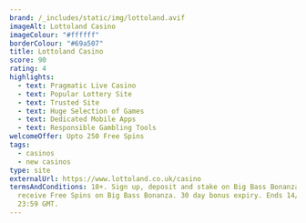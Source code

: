 ```yaml
---
brand: /_includes/static/img/lottoland.avif
imageAlt: Lottoland Casino
imageColour: "#ffffff"
borderColour: "#69a507"
title: Lottoland Casino
score: 90
rating: 4
highlights:
  - text: Pragmatic Live Casino
  - text: Popular Lottery Site
  - text: Trusted Site
  - text: Huge Selection of Games
  - text: Dedicated Mobile Apps
  - text: Responsible Gambling Tools
welcomeOffer: Upto 250 Free Spins
tags:
  - casinos
  - new casinos
type: site
externalUrl: https://www.lottoland.co.uk/casino
termsAndConditions: 18+. Sign up, deposit and stake on Big Bass Bonanza, and
  receive Free Spins on Big Bass Bonanza. 30 day bonus expiry. Ends 14/02/26 at
  23:59 GMT.
---
```

